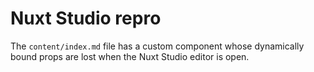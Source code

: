 # Nuxt Studio repro

The `content/index.md` file has a custom component whose dynamically bound props are lost when the Nuxt Studio editor is open.
